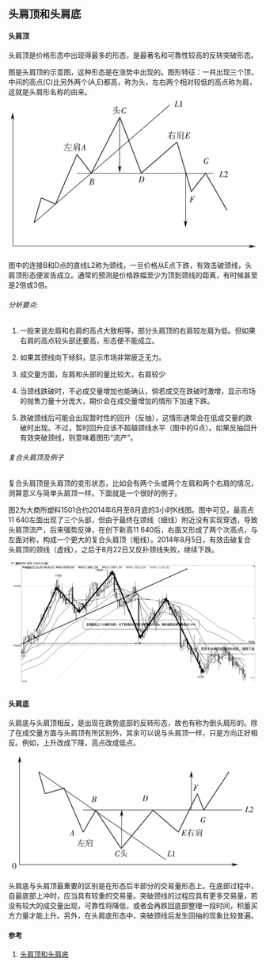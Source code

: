 ## 头肩顶和头肩底

#### 头肩顶
头肩顶是价格形态中出现得最多的形态，是最著名和可靠性较高的反转突破形态。

图是头肩顶的示意图，这种形态是在涨势中出现的。图形特征：一共出现三个顶，中间的高点(C)比另外两个(A,E)都高，称为头，左右两个相对较低的高点称为肩，这就是头肩形名称的由来。
![头肩顶](/images/article/头肩顶和头肩底/touJianDing_01.jpg '头肩顶')

图中的连接B和D点的直线L2称为颈线，一旦价格从E点下跌，有效击破颈线，头肩顶形态便宣告成立。通常的预测是价格跌幅至少为顶到颈线的距离，有时候甚至是2倍或3倍。

###### 分析要点:
1. 一般来说左肩和右肩的高点大致相等，部分头肩顶的右肩较左肩为低。但如果右肩的高点较头部还要高，形态便不能成立。

1. 如果其颈线向下倾斜，显示市场非常疲乏无力。

1. 成交量方面，左肩和头部的量比较大，右肩较少

1. 当颈线跌破时，不必成交量增加也能确认，倘若成交在跌破时激增，显示市场的抛售力量十分庞大，期价会在成交量增加的情形下加速下跌。
1. 跌破颈线后可能会出现暂时性的回升（反抽），这情形通常会在低成交量的跌破时出现。不过，暂时回升应该不超越颈线水平（图中的G点）。如果反抽回升有效突破颈线，则意味着图形“流产”。

###### 复合头肩顶及例子
复合头肩顶是头肩顶的变形状态，比如会有两个头或两个左肩和两个右肩的情况，测算意义与简单头肩顶一样。下面就是一个很好的例子。

图2为大商所塑料1501合约2014年6月至8月底的3小时K线图。图中可见，最高点11 640左面出现了三个头部，但由于最终在颈线（细线）附近没有实现穿透，导致头肩顶流产，后来强势反弹，在创下新高11 640后，右面又形成了两个次高点，与左面对称，构成一个更大的复合头肩顶（粗线）。2014年8月5日，有效击破复合头肩顶的颈线（虚线），之后于8月22日又反扑颈线失败，继续下跌。

![头肩顶](/images/article/头肩顶和头肩底/touJianDing_02.jpg '头肩顶')

#### 头肩底
头肩底与头肩顶相反，是出现在跌势底部的反转形态，故也有称为倒头肩形的。除了在成交量方面与头肩顶有所区别外，其余可以说与头肩顶一样，只是方向正好相反。例如，上升改成下降，高点改成低点。

![头肩底](/images/article/头肩顶和头肩底/touJianDi_01.jpg '头肩底')

头肩底与头肩顶最重要的区别是在形态后半部分的交易量形态上。在底部过程中，自最底部上冲时，应当具有较重的交易量。突破颈线的过程应具有更多交易量，若没有较大的成交量出现，可靠性将降低，或者会再跌回底部整理一段时间，积蓄买方力量才能上升。另外，在头肩底形态中，突破颈线后发生回抽的现象比较普遍。

#### 参考
1. [头肩顶和头肩底](http://edu.cfachina.org/qhxy/QHABC/jsmfx/201510/t20151023_1878329.html '头肩顶和头肩底')